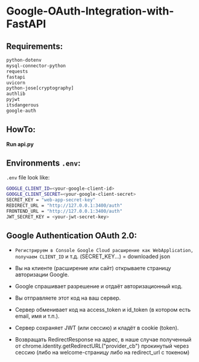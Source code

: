 # Google-OAuth-Integration-with-FastAPI

## Requirements:

```bash
python-dotenv
mysql-connector-python
requests
fastapi
uvicorn
python-jose[cryptography]
authlib
pyjwt
itsdangerous
google-auth
```


## HowTo:

**Run api.py**


## Environments `.env`:

`.env` file look like:
```bash
GOOGLE_CLIENT_ID=<your-google-client-id>
GOOGLE_CLIENT_SECRET=<your-google-client-secret>
SECRET_KEY = "web-app-secret-key"
REDIRECT_URL = "http://127.0.0.1:3400/auth"
FRONTEND_URL = "http://127.0.0.1:3400/auth"
JWT_SECRET_KEY = <your-jwt-secret-key>
```


## Google Authentication OAuth 2.0:

* `Регистрируем в Console Google Cloud расширение как WebApplication, получаем CLIENT_ID` и т.д. (SECRET_KEY...) = downloaded json

* Вы на клиенте (расширение или сайт) открываете страницу авторизации Google.

* Google спрашивает разрешение и отдаёт авторизационный код.

* Вы отправляете этот код на ваш сервер.

* Сервер обменивает код на access_token и id_token (в котором есть email, имя и т.п.).

* Сервер сохраняет JWT (или сессию) и кладёт в cookie (token).

* Возвращать RedirectResponse на адрес, в наше случае полученный от chrome.identity.getRedirectURL("provider_cb") прокинутый через сессию (либо на welcome-страницу либо на redirect_url с токеном)

